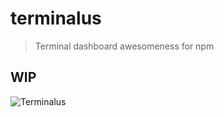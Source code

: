 # terminalus

> Terminal dashboard awesomeness for npm

## WIP

![Terminalus](https://raw.githubusercontent.com/codemachiner/npm-teminalus/master/docs/terminal.png)
